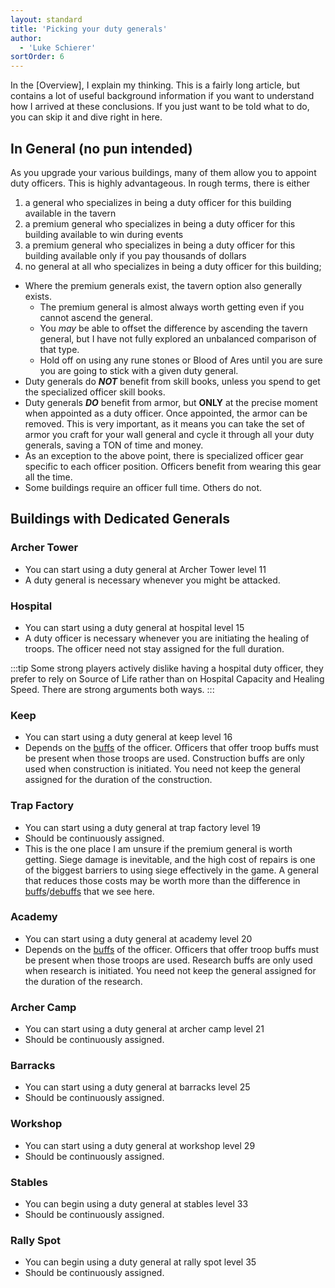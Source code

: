 ```yaml
---
layout: standard
title: 'Picking your duty generals'
author:
  - 'Luke Schierer'
sortOrder: 6
---
```



<aside class="note">
In the [Overview], I explain my thinking. This is a fairly long article, but
contains a lot of useful background information if you want to understand how
I arrived at these conclusions. If you just want to be told what to do, you
can skip it and dive right in here.

[Overview]: ../overview/

</aside>

## In General (no pun intended)

As you upgrade your various buildings, many of them allow you to appoint duty
officers. This is highly advantageous. In rough terms, there is either

1. a general who specializes in being a duty officer for this building available in the tavern
1. a premium general who specializes in being a duty officer for this building available to win during events
1. a premium general who specializes in being a duty officer for this building available only if you pay thousands of dollars
1. no general at all who specializes in being a duty officer for this building;

- Where the premium generals exist, the tavern option also generally exists.
  - The premium general is almost always worth getting even if you cannot ascend the general.
  - You _may_ be able to offset the difference by ascending the tavern general,
    but I have not fully explored an unbalanced comparison of that type.
  - Hold off on using any rune stones or Blood of Ares until you are sure you
    are going to stick with a given duty general.
- Duty generals do _**NOT**_ benefit from skill books, unless you spend to get the specialized officer skill books.
- Duty generals _**DO**_ benefit from armor, but **ONLY** at the precise moment
  when appointed as a duty officer. Once appointed, the armor can be removed.
  This is very important, as it means you can take the set of armor you craft
  for your wall general and cycle it through all your duty generals, saving a
  TON of time and money.
- As an exception to the above point, there is specialized officer gear specific to each officer position.  Officers
  benefit from wearing this gear all the time.
- Some buildings require an officer full time. Others do not.

## Buildings with Dedicated Generals

### Archer Tower

- You can start using a duty general at Archer Tower level 11
- A duty general is necessary whenever you might be attacked.

### Hospital

- You can start using a duty general at hospital level 15
- A duty officer is necessary whenever you are initiating the healing of
  troops. The officer need not stay assigned for the full duration.

:::tip
Some strong players actively dislike having a hospital duty officer, they
prefer to rely on Source of Life rather than on Hospital Capacity and Healing
Speed. There are strong arguments both ways.
:::

### Keep

- You can start using a duty general at keep level 16
- Depends on the [buffs][] of the officer. Officers that offer troop buffs must be
  present when those troops are used. Construction buffs are only used when
  construction is initiated. You need not keep the general assigned for the
  duration of the construction.

### Trap Factory

- You can start using a duty general at trap factory level 19
- Should be continuously assigned.
- This is the one place I am unsure if the premium general is worth getting.
  Siege damage is inevitable, and the high cost of repairs is one of the
  biggest barriers to using siege effectively in the game. A general that
  reduces those costs may be worth more than the difference in
  [buffs][]/[debuffs][] that we see here.

### Academy

- You can start using a duty general at academy level 20
- Depends on the [buffs][] of the officer. Officers that offer troop buffs must be
  present when those troops are used. Research buffs are only used when
  research is initiated. You need not keep the general assigned for the
  duration of the research.

### Archer Camp

- You can start using a duty general at archer camp level 21
- Should be continuously assigned.

### Barracks

- You can start using a duty general at barracks level 25
- Should be continuously assigned.

### Workshop

- You can start using a duty general at workshop level 29
- Should be continuously assigned.

### Stables

- You can begin using a duty general at stables level 33
- Should be continuously assigned.

### Rally Spot

- You can begin using a duty general at rally spot level 35
- Should be continuously assigned.

[debuffs]: ../../Reference/Glossary#Debuff
[buffs]: ../../Reference/Glossary#buff
